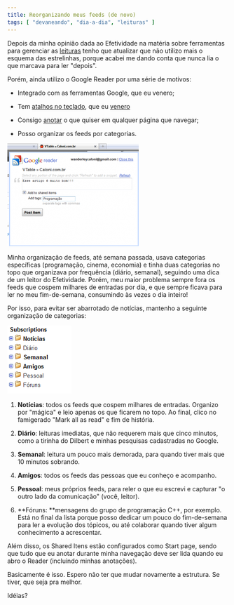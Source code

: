 ```yaml
---
title: Reorganizando meus feeds (de novo)
tags: [ "devaneando", "dia-a-dia", "leituras" ]
---
```


Depois da minha opinião dada ao Efetividade na matéria sobre ferramentas para gerenciar as [leituras](http://www.efetividade.net/2010/10/21/gerenciamento-de-leituras-pendentes-as-ferramentas-preferidas-dos-leitores/) tenho que atualizar que não utilizo mais o esquema das estrelinhas, porque acabei me dando conta que nunca lia o que marcava para ler "depois".

Porém, ainda utilizo o Google Reader por uma série de motivos:



	
  * Integrado com as ferramentas Google, que eu venero;

	
  * Tem [atalhos no teclado](http://www.google.com/reader/ui/444944535-en-keyboard-help-tearoff?hl=en), que eu [venero](http://www.caloni.com.br/mousetool-clique-automatico-do-seu-rato)

	
  * Consigo [anotar](http://www.google.com/support/reader/bin/answer.py?hl=en&answer=98739) o que quiser em qualquer página que navegar;

	
  * Posso organizar os feeds por categorias.


[![](/images/reorganizando-meus-feeds-de-novo-300x234.png)](/images/reorganizando-meus-feeds-de-novo.png)

Minha organização de feeds, até semana passada, usava categorias específicas (programação, cinema, economia) e tinha duas categorias no topo que organizava por frequência (diário, semanal), seguindo uma dica de um leitor do Efetividade. Porém, meu maior problema sempre fora os feeds que cospem milhares de entradas por dia, e que sempre ficava para ler no meu fim-de-semana, consumindo às vezes o dia inteiro!

Por isso, para evitar ser abarrotado de notícias, mantenho a seguinte organização de categorias:

[![](/images/reorganizando-meus-feeds-de-novo2.png)](/images/reorganizando-meus-feeds-de-novo2.png)



	
  1. **Notícias**: todos os feeds que cospem milhares de entradas. Organizo por "mágica" e leio apenas os que ficarem no topo. Ao final, clico no famigerado "Mark all as read" e fim de história.

	
  2. **Diário**: leituras imediatas, que não requerem mais que cinco minutos, como a tirinha do Dilbert e minhas pesquisas cadastradas no Google.

	
  3. **Semanal**: leitura um pouco mais demorada, para quando tiver mais que 10 minutos sobrando.

	
  4. **Amigos**: todos os feeds das pessoas que eu conheço e acompanho.

	
  5. **Pessoal**: meus próprios feeds, para reler o que eu escrevi e capturar "o outro lado da comunicação" (você, leitor).

	
  6. **Fóruns: **mensagens do grupo de programação C++, por exemplo. Está no final da lista porque posso dedicar um pouco do fim-de-semana para ler a evolução dos tópicos, ou até colaborar quando tiver algum conhecimento a acrescentar.


Além disso, os Shared Itens estão configurados como Start page, sendo que tudo que eu anotar durante minha navegação deve ser lida quando eu abro o Reader (incluindo minhas anotações).

Basicamente é isso. Espero não ter que mudar novamente a estrutura. Se tiver, que seja pra melhor.

Idéias?
